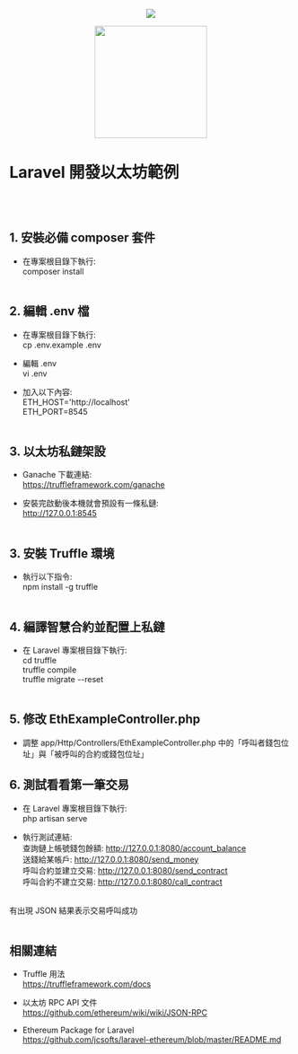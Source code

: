 <p align="center"><img src="https://laravel.com/assets/img/components/logo-laravel.svg"></p>
<p align="center"><img height="200" src="https://img.jinse.com/139170_image3.png"></p>
<p align="center"><h1>Laravel 開發以太坊範例</h1></p><br /><br />

## 1. 安裝必備 composer 套件

- 在專案根目錄下執行:<br />
composer install<br /><br />


## 2. 編輯 .env 檔

- 在專案根目錄下執行:<br />
cp .env.example .env

- 編輯 .env<br />
vi .env

- 加入以下內容:<br />
ETH_HOST='http://localhost'<br />
ETH_PORT=8545<br /><br />


## 3. 以太坊私鏈架設

- Ganache 下載連結:<br />
https://truffleframework.com/ganache

- 安裝完啟動後本機就會預設有一條私鏈:<br />
http://127.0.0.1:8545<br /><br />


## 3. 安裝 Truffle 環境

- 執行以下指令:<br />
npm install -g truffle<br /><br />


## 4. 編譯智慧合約並配置上私鏈

- 在 Laravel 專案根目錄下執行:<br />
cd truffle<br />
truffle compile<br />
truffle migrate --reset<br /><br />

## 5. 修改 EthExampleController.php

- 調整 app/Http/Controllers/EthExampleController.php 中的「呼叫者錢包位址」與「被呼叫的合約或錢包位址」


## 6. 測試看看第一筆交易

- 在 Laravel 專案根目錄下執行:<br />
php artisan serve

- 執行測試連結:<br />
查詢鏈上帳號錢包餘額:  http://127.0.0.1:8080/account_balance<br />
送錢給某帳戶:         http://127.0.0.1:8080/send_money<br />
呼叫合約並建立交易:    http://127.0.0.1:8080/send_contract<br />
呼叫合約不建立交易:    http://127.0.0.1:8080/call_contract<br /><br />

有出現 JSON 結果表示交易呼叫成功<br /><br />


## 相關連結

- Truffle 用法<br />
https://truffleframework.com/docs<br />

- 以太坊 RPC API 文件<br />
https://github.com/ethereum/wiki/wiki/JSON-RPC

- Ethereum Package for Laravel<br />
https://github.com/jcsofts/laravel-ethereum/blob/master/README.md<br />



